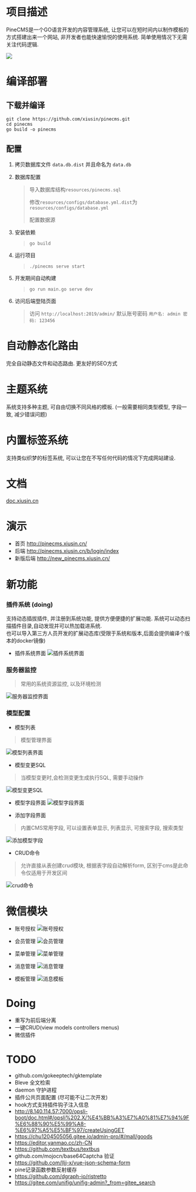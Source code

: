 # 项目描述 #
PineCMS是一个GO语言开发的内容管理系统, 让您可以在短时间内以制作模板的方式搭建出来一个网站, 非开发者也能快速愉悦的使用系统. 
简单使用情况下无需关注代码逻辑. 

![](./resources/assets/backend/static/images/1.png)

# 编译部署 #

## 下载并编译 ##
 ```
 git clone https://github.com/xiusin/pinecms.git
 cd pinecms
 go build -o pinecms
```

## 配置 ##
1. 拷贝数据库文件 `data.db.dist` 并且命名为 `data.db`

2. 数据库配置
    > 导入数据库结构`resources/pinecms.sql`
    >
    >修改`resources/configs/database.yml.dist`为`resources/configs/database.yml`
    >
    > 配置数据源

2. 安装依赖
    > `go build`

3. 运行项目
    > `./pinecms serve start` 

4. 开发期间自动构建
    > `go run main.go serve dev`

6. 访问后端登陆页面
    > 访问 `http://localhost:2019/admin/` 默认账号密码 `用户名: admin 密码: 123456`

# 自动静态化路由 #
完全自动静态文件和动态路由. 更友好的SEO方式

# 主题系统 #
系统支持多种主题, 可自由切换不同风格的模板. (一般需要相同类型模型, 字段一致, 减少错误问题) 

# 内置标签系统 #
支持类似织梦的标签系统, 可以让您在不写任何代码的情况下完成网站建设. 

# 文档 #
[doc.xiusin.cn](http://doc.xiusin.cn/)

# 演示 # 
- 首页 http://pinecms.xiusin.cn/
- 后端 http://pinecms.xiusin.cn/b/login/index 
- 新版后端 http://new_pinecms.xiusin.cn/


# 新功能

### 插件系统 (doing)
支持动态插拔插件, 并注册到系统功能, 提供方便便捷的扩展功能. 
系统可以动态扫描插件目录,自动发现并可以热加载进系统.  
也可以导入第三方人员开发的扩展动态库(受限于系统和版本,后面会提供编译个版本的docker镜像)

- 插件系统界面
![插件系统界面](./images/plugin.png)


### 服务器监控 
> 常用的系统资源监控, 以及环境检测

![服务器监控界面](./images/stat.png)

### 模型配置
- 模型列表
> 模型管理界面

![模型列表界面](./images/model.png)
  
- 模型变更SQL
> 当模型变更时,会检测变更生成执行SQL, 需要手动操作

![模型变更SQL](./images/presql.png)


- 模型字段界面
![模型字段界面](./images/field_list.png)
  
- 添加字段界面
> 内置CMS常用字段, 可以设置表单显示, 列表显示, 可搜索字段, 搜索类型

![添加模型字段](./images/add_field.png)

- CRUD命令
> 允许直接从表创建crud模块, 根据表字段自动解析form, 区别于cms是此命令仅适用于开发区间 

![crud命令](./images/crud.png)



# 微信模块 

- 账号授权
![账号授权](./images/wechat-account.png)
  
- 会员管理
![会员管理](./images/wechat-member.png)
  
- 菜单管理
![菜单管理](./images/wechat-menu.png)
  
- 消息管理
![消息管理](./images/wechat-msg.png)
  
- 模板管理
![消息模板](./images/wechat-template.png)



# Doing
- 重写为前后端分离
- 一键CRUD(view models controllers menus)
- 微信插件

# TODO  
- github.com/gokeeptech/gktemplate
- Bleve 全文检索
- daemon 守护进程
- 插件公共页面配置 (尽可能不让二次开发)
- hook方式支持插件钩子注入信息
- http://8.140.114.57:7000/opsli-boot/doc.html#/opsli%202.X/%E4%BB%A3%E7%A0%81%E7%94%9F%E6%88%90%E5%99%A8-%E6%97%A5%E5%BF%97/createUsingGET
- https://chu1204505056.gitee.io/admin-pro/#/mall/goods
- https://editor.yanmao.cc/zh-CN
- https://github.com/textbus/textbus
- github.com/mojocn/base64Captcha 验证
- https://github.com/lljj-x/vue-json-schema-form
- pine记录函数参数反射缓存
- https://github.com/dgraph-io/ristretto
- https://gitee.com/unifig/unifig-admin?_from=gitee_search
